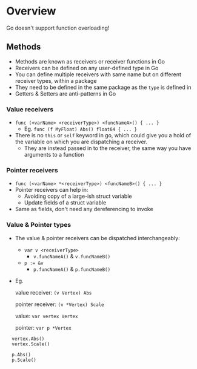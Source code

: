 # Overview

Go doesn't support function overloading!

## Methods

- Methods are known as receivers or receiver functions in Go
- Receivers can be defined on any user-defined type in Go
- You can define multiple receivers with same name but on different receiver types, within a package
- They need to be defined in the same package as the `type` is defined in
- Getters & Setters are anti-patterns in Go

### Value receivers

- `func (<varName> <receiverType>) <funcNameA>() { ... }`
  - Eg. `func (f MyFloat) Abs() float64 { ... }`
- There is no `this` or `self` keyword in go, which could give you a hold of the variable on which you are dispatching a receiver.
  - They are instead passed in to the receiver, the same way you have arguments to a function

### Pointer receivers

- `func (<varName> *<receiverType>) <funcNameB>() { ... }`
- Pointer receivers can help in:
  - Avoiding copy of a large-ish struct variable
  - Update fields of a struct variable
- Same as fields, don't need any dereferencing to invoke

### Value & Pointer types

- The value & pointer receivers can be dispatched interchangeably:
  - `var v <receiverType>`
    - `v.funcNameA()` & `v.funcNameB()`
  - `p := &v`
    - `p.funcNameA()` & `p.funcNameB()`

- Eg.

  value receiver: `(v Vertex) Abs`

  pointer receiver: `(v *Vertex) Scale`

  value: `var vertex Vertex`

  pointer: `var p *Vertex`

```golang
  vertex.Abs()
  vertex.Scale()

  p.Abs()
  p.Scale()
```

